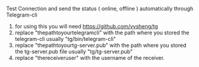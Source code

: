 Test Connection and send the status ( online, offline ) automatically through Telegram-cli

1) for using this you will need https://github.com/vysheng/tg
2) replace "thepathtoyourtelegramcli" with the path where you stored the telegram-cli usually "tg/bin/telegram-cli"
3) replace "thepathtoyourtg-server.pub" with the path where you stored the tg-server.pub file usually "tg/tg-server.pub"
4) replace "thereceiveruser" with the username of the receiver.
